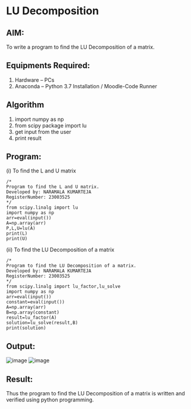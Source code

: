 # LU Decomposition 

## AIM:
To write a program to find the LU Decomposition of a matrix.

## Equipments Required:
1. Hardware – PCs
2. Anaconda – Python 3.7 Installation / Moodle-Code Runner

## Algorithm
1. import numpy as np
2. from scipy package import lu
3. get input from the user 
4. print result

## Program:
(i) To find the L and U matrix
```
/*
Program to find the L and U matrix.
Developed by: NARAMALA KUMARTEJA
RegisterNumber: 23003525
*/
from scipy.linalg import lu
import numpy as np
arr=eval(input())
A=np.array(arr)
P,L,U=lu(A)
print(L)
print(U)
```
(ii) To find the LU Decomposition of a matrix
```
/*
Program to find the LU Decomposition of a matrix.
Developed by: NARAMALA KUMARTEJA
RegisterNumber: 23003525
*/
from scipy.linalg import lu_factor,lu_solve
import numpy as np
arr=eval(input())
constant=eval(input())
A=np.array(arr)
B=np.array(constant)
result=lu_factor(A)
solution=lu_solve(result,B)
print(solution)
```

## Output:
![image](https://github.com/KumarTeja751/LU-Decomposition/assets/144947756/18bbc19f-093d-4606-acde-b7583f5af7c3)
![image](https://github.com/KumarTeja751/LU-Decomposition/assets/144947756/96a485a8-507a-4cf0-9d6f-b02f70f9cbdc)



## Result:
Thus the program to find the LU Decomposition of a matrix is written and verified using python programming.

